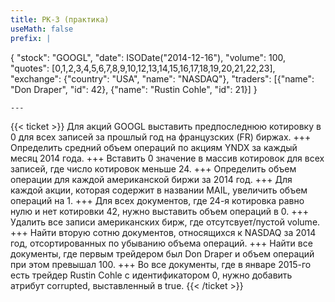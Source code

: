 ```yaml
---
title: РК-3 (практика)
useMath: false
prefix: |
  ```
  {
      "stock": "GOOGL",
      "date": ISODate("2014-12-16"),
      "volume": 100,
      "quotes": [0,1,2,3,4,5,6,7,8,9,10,12,13,14,15,16,17,18,19,20,21,22,23],
      "exchange": {"country": "USA", "name": "NASDAQ"},
      "traders": [{"name": "Don Draper", "id": 42}, {"name": "Rustin Cohle", "id": 21}]
  }
  ```
---
```

{{< ticket >}}
Для акций GOOGL выставить предпоследнюю котировку в 0 для всех записей за прошлый год на французских (FR) биржах.
+++
Определить средний объем операций по акциям YNDX за каждый месяц 2014 года.
+++
Вставить 0 значение в массив котировок для всех записей, где число котировок меньше 24.
+++
Определить объем операции для каждой американской биржи за 2014 год.
+++
Для каждой акции, которая содержит в названии MAIL, увеличить объем операций на 1.
+++
Для всех документов, где 24-я котировка равно нулю и нет котировки 42, нужно выставить объем операций в 0.
+++
Удалить все записи американских бирж, где отсутсвует/пустой volume.
+++
Найти вторую сотню документов, относящихся к NASDAQ за 2014 год, отсортированных по убыванию объема операций.
+++
Найти все документы, где первым трейдером был Don Draper и объем операций при этом превышал 100.
+++
Во все документы, где в январе 2015-го есть трейдер Rustin Cohle с идентификатором 0, нужно добавить атрибут corrupted, выставленный в true.
{{< /ticket >}}
